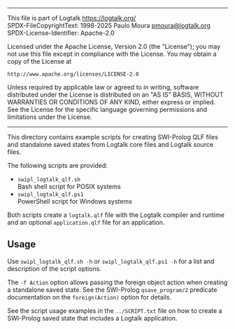 ________________________________________________________________________

This file is part of Logtalk <https://logtalk.org/>  
SPDX-FileCopyrightText: 1998-2025 Paulo Moura <pmoura@logtalk.org>  
SPDX-License-Identifier: Apache-2.0

Licensed under the Apache License, Version 2.0 (the "License");
you may not use this file except in compliance with the License.
You may obtain a copy of the License at

    http://www.apache.org/licenses/LICENSE-2.0

Unless required by applicable law or agreed to in writing, software
distributed under the License is distributed on an "AS IS" BASIS,
WITHOUT WARRANTIES OR CONDITIONS OF ANY KIND, either express or implied.
See the License for the specific language governing permissions and
limitations under the License.
________________________________________________________________________


This directory contains example scripts for creating SWI-Prolog QLF files
and standalone saved states from Logtalk core files and Logtalk source
files.

The following scripts are provided:

- `swipl_logtalk_qlf.sh`  
	Bash shell script for POSIX systems
- `swipl_logtalk_qlf.ps1`  
	PowerShell script for Windows systems

Both scripts create a `logtalk.qlf` file with the Logtalk compiler and
runtime and an optional `application.qlf` file for an application.

Usage
-----

Use `swipl_logtalk_qlf.sh -h` or `swipl_logtalk_qlf.ps1 -h` for a list
and description of the script options.

The `-f Action` option allows passing the foreign object action when
creating a standalone saved state. See the SWI-Prolog `qsave_program/2`
predicate documentation on the `foreign(Action)` option for details.

See the script usage examples in the `../SCRIPT.txt` file on how to
create a SWI-Prolog saved state that includes a Logtalk application.
